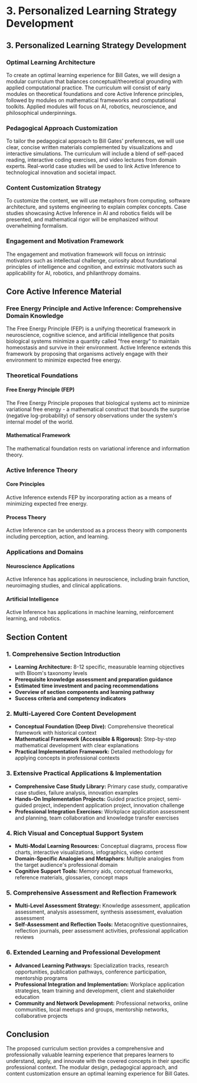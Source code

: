 # 3. Personalized Learning Strategy Development

## 3. Personalized Learning Strategy Development

### Optimal Learning Architecture

To create an optimal learning experience for Bill Gates, we will design a modular curriculum that balances conceptual/theoretical grounding with applied computational practice. The curriculum will consist of early modules on theoretical foundations and core Active Inference principles, followed by modules on mathematical frameworks and computational toolkits. Applied modules will focus on AI, robotics, neuroscience, and philosophical underpinnings.

### Pedagogical Approach Customization

To tailor the pedagogical approach to Bill Gates' preferences, we will use clear, concise written materials complemented by visualizations and interactive simulations. The curriculum will include a blend of self-paced reading, interactive coding exercises, and video lectures from domain experts. Real-world case studies will be used to link Active Inference to technological innovation and societal impact.

### Content Customization Strategy

To customize the content, we will use metaphors from computing, software architecture, and systems engineering to explain complex concepts. Case studies showcasing Active Inference in AI and robotics fields will be presented, and mathematical rigor will be emphasized without overwhelming formalism.

### Engagement and Motivation Framework

The engagement and motivation framework will focus on intrinsic motivators such as intellectual challenge, curiosity about foundational principles of intelligence and cognition, and extrinsic motivators such as applicability for AI, robotics, and philanthropy domains.

## Core Active Inference Material

### Free Energy Principle and Active Inference: Comprehensive Domain Knowledge

The Free Energy Principle (FEP) is a unifying theoretical framework in neuroscience, cognitive science, and artificial intelligence that posits biological systems minimize a quantity called "free energy" to maintain homeostasis and survive in their environment. Active Inference extends this framework by proposing that organisms actively engage with their environment to minimize expected free energy.

### Theoretical Foundations

#### Free Energy Principle (FEP)

The Free Energy Principle proposes that biological systems act to minimize variational free energy - a mathematical construct that bounds the surprise (negative log-probability) of sensory observations under the system's internal model of the world.

#### Mathematical Framework

The mathematical foundation rests on variational inference and information theory.

### Active Inference Theory

#### Core Principles

Active Inference extends FEP by incorporating action as a means of minimizing expected free energy.

#### Process Theory

Active Inference can be understood as a process theory with components including perception, action, and learning.

### Applications and Domains

#### Neuroscience Applications

Active Inference has applications in neuroscience, including brain function, neuroimaging studies, and clinical applications.

#### Artificial Intelligence

Active Inference has applications in machine learning, reinforcement learning, and robotics.

## Section Content

### 1. Comprehensive Section Introduction

* **Learning Architecture:** 8-12 specific, measurable learning objectives with Bloom's taxonomy levels
* **Prerequisite knowledge assessment and preparation guidance**
* **Estimated time investment and pacing recommendations**
* **Overview of section components and learning pathway**
* **Success criteria and competency indicators**

### 2. Multi-Layered Core Content Development

* **Conceptual Foundation (Deep Dive):** Comprehensive theoretical framework with historical context
* **Mathematical Framework (Accessible & Rigorous):** Step-by-step mathematical development with clear explanations
* **Practical Implementation Framework:** Detailed methodology for applying concepts in professional contexts

### 3. Extensive Practical Applications & Implementation

* **Comprehensive Case Study Library:** Primary case study, comparative case studies, failure analysis, innovation examples
* **Hands-On Implementation Projects:** Guided practice project, semi-guided project, independent application project, innovation challenge
* **Professional Integration Exercises:** Workplace application assessment and planning, team collaboration and knowledge transfer exercises

### 4. Rich Visual and Conceptual Support System

* **Multi-Modal Learning Resources:** Conceptual diagrams, process flow charts, interactive visualizations, infographics, video content
* **Domain-Specific Analogies and Metaphors:** Multiple analogies from the target audience's professional domain
* **Cognitive Support Tools:** Memory aids, conceptual frameworks, reference materials, glossaries, concept maps

### 5. Comprehensive Assessment and Reflection Framework

* **Multi-Level Assessment Strategy:** Knowledge assessment, application assessment, analysis assessment, synthesis assessment, evaluation assessment
* **Self-Assessment and Reflection Tools:** Metacognitive questionnaires, reflection journals, peer assessment activities, professional application reviews

### 6. Extended Learning and Professional Development

* **Advanced Learning Pathways:** Specialization tracks, research opportunities, publication pathways, conference participation, mentorship programs
* **Professional Integration and Implementation:** Workplace application strategies, team training and development, client and stakeholder education
* **Community and Network Development:** Professional networks, online communities, local meetups and groups, mentorship networks, collaborative projects

## Conclusion

The proposed curriculum section provides a comprehensive and professionally valuable learning experience that prepares learners to understand, apply, and innovate with the covered concepts in their specific professional context. The modular design, pedagogical approach, and content customization ensure an optimal learning experience for Bill Gates.